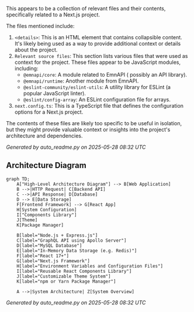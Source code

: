 This appears to be a collection of relevant files and their contents, specifically related to a Next.js project.

The files mentioned include:

1. `<details>`: This is an HTML element that contains collapsible content. It's likely being used as a way to provide additional context or details about the project.
2. `Relevant source files`: This section lists various files that were used as context for the project. These files appear to be JavaScript modules, including:
	* `@emnapi/core`: A module related to EmnAPI ( possibly an API library).
	* `@emnapi/runtime`: Another module from EmnAPI.
	* `@eslint-community/eslint-utils`: A utility library for ESLint (a popular JavaScript linter).
	* `@eslint/config-array`: An ESLint configuration file for arrays.
3. `next.config.ts`: This is a TypeScript file that defines the configuration options for a Next.js project.

The contents of these files are likely too specific to be useful in isolation, but they might provide valuable context or insights into the project's architecture and dependencies.

_Generated by auto_readme.py on 2025-05-28 08:32 UTC_

## Architecture Diagram

```mermaid
graph TD;
    A["High-Level Architecture Diagram"] --> B[Web Application]
    B -->|HTTP Request| C[Backend API]
    C -->|API Response| D[Database]
    D --> E[Data Storage]
    F[Frontend Framework] --> G[React App]
    H[System Configuration]
    I["Components Library"]
    J[Theme]
    K[Package Manager]

    B[label="Node.js + Express.js"]
    C[label="GraphQL API using Apollo Server"]
    D[label="MySQL Database"]
    E[label="In-Memory Data Storage (e.g. Redis)"]
    F[label="React 17+"]
    G[label="Next.js Framework"]
    H[label="Environment Variables and Configuration Files"]
    I[label="Reusable React Components Library"]
    J[label="Customizable Theme System"]
    K[label="npm or Yarn Package Manager"]

    A -->|System Architecture| Z[System Overview]
```

_Generated by auto_readme.py on 2025-05-28 08:32 UTC_